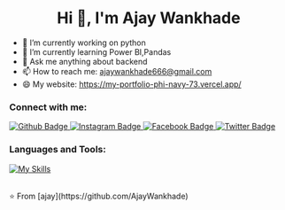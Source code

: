  <h1 align="center">Hi 👋, I'm Ajay Wankhade</h1>

- 🔭 I’m currently working on python
- 🌱 I’m currently learning Power BI,Pandas
- 💬 Ask me anything about backend
- 📫 How to reach me: ajaywankhade666@gmail.com
- 😄 My website: https://my-portfolio-phi-navy-73.vercel.app/

  
### Connect with me:
<div id="badges">
  <a href="https://github.com/AjayWankhade">
    <img src="https://img.shields.io/badge/Github-white?style=for-the-badge&logo=Github&logoColor=black" alt="Github Badge"/>
  </a>
<!--   <a href="https://www.youtube.com/channel/UCzvRaprYPhvAplMK36Gu0kw">
    <img src="https://img.shields.io/badge/YouTube-red?style=for-the-badge&logo=youtube&logoColor=white" alt="Youtube Badge"/>
  </a> -->
   <a href="https://www.instagram.com/7ajay_/">
    <img src="https://img.shields.io/badge/Instagram-purple?style=for-the-badge&logo=instagram&logoColor=white" alt="Instagram Badge"/>
  </a>
   <a href="https://fb.com/ajaywankhade">
    <img src="https://img.shields.io/badge/Facebook-blue?style=for-the-badge&logo=facebook&logoColor=white" alt="Facebook Badge"/>
  </a>
   <a href="https://twitter.com/ajay">
    <img src="https://img.shields.io/badge/Twitter-blue?style=for-the-badge&logo=twitter&logoColor=white" alt="Twitter Badge"/>
  </a>
</div>

### Languages and Tools:
[![My Skills](https://skillicons.dev/icons?i=python,linux,firebase,github,git,postman,react,xd&perline=5)](https://skillicons.dev)





<br>
⭐️ From [ajay](https://github.com/AjayWankhade)
